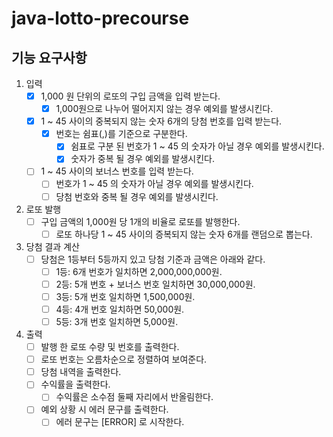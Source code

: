 # java-lotto-precourse

## 기능 요구사항

1. 입력
   - [X] 1,000 원 단위의 로또의 구입 금액을 입력 받는다.
       - [X] 1,000원으로 나누어 떨어지지 않는 경우 예외를 발생시킨다.
   - [X] 1 ~ 45 사이의 중복되지 않는 숫자 6개의 당첨 번호를 입력 받는다.
     - [X] 번호는 쉼표(,)를 기준으로 구분한다.
       - [X] 쉼표로 구분 된 번호가 1 ~ 45 의 숫자가 아닐 경우 예외를 발생시킨다.
       - [X] 숫자가 중복 될 경우 예외를 발생시킨다.
   - [ ] 1 ~ 45 사이의 보너스 번호를 입력 받는다.
     - [ ] 번호가 1 ~ 45 의 숫자가 아닐 경우 예외를 발생시킨다.
     - [ ] 당첨 번호와 중복 될 경우 예외를 발생시킨다.

2. 로또 발행
   - [ ] 구입 금액의 1,000원 당 1개의 비율로 로또를 발행한다.
     - [ ] 로또 하나당 1 ~ 45 사이의 증복되지 않는 숫자 6개를 랜덤으로 뽑는다.

3. 당첨 결과 계산
   - [ ] 당첨은 1등부터 5등까지 있고 당첨 기준과 금액은 아래와 같다.
     - [ ] 1등: 6개 번호가 일치하면 2,000,000,000원.
     - [ ] 2등: 5개 번호 + 보너스 번호 일치하면 30,000,000원.
     - [ ] 3등: 5개 번호 일치하면 1,500,000원.
     - [ ] 4등: 4개 번호 일치하면 50,000원.
     - [ ] 5등: 3개 번호 일치하면 5,000원.

4. 출력
   - [ ] 발행 한 로또 수량 및 번호를 출력한다.
   - [ ] 로또 번호는 오름차순으로 정렬하여 보여준다.
   - [ ] 당첨 내역을 출력한다.
   - [ ] 수익률을 출력한다.
     - [ ] 수익률은 소수점 둘째 자리에서 반올림한다.
   - [ ] 예외 상황 시 에러 문구를 출력한다.
     - [ ] 에러 문구는 [ERROR] 로 시작한다.
